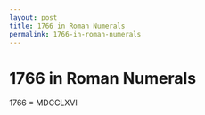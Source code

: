 ```yaml
---
layout: post
title: 1766 in Roman Numerals
permalink: 1766-in-roman-numerals
---
```


# 1766 in Roman Numerals

1766 = MDCCLXVI
